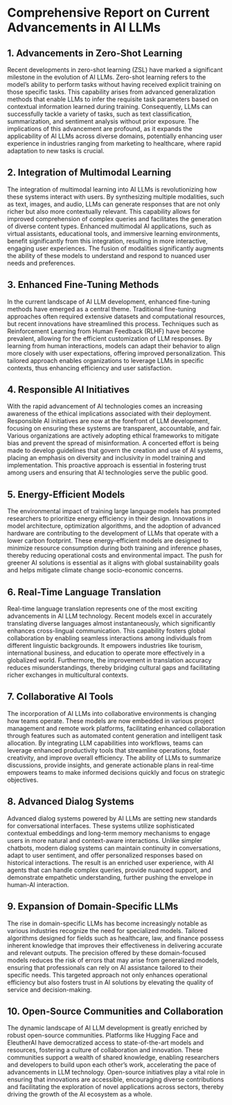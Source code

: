# Comprehensive Report on Current Advancements in AI LLMs

## 1. Advancements in Zero-Shot Learning
Recent developments in zero-shot learning (ZSL) have marked a significant milestone in the evolution of AI LLMs. Zero-shot learning refers to the model’s ability to perform tasks without having received explicit training on those specific tasks. This capability arises from advanced generalization methods that enable LLMs to infer the requisite task parameters based on contextual information learned during training. Consequently, LLMs can successfully tackle a variety of tasks, such as text classification, summarization, and sentiment analysis without prior exposure. The implications of this advancement are profound, as it expands the applicability of AI LLMs across diverse domains, potentially enhancing user experience in industries ranging from marketing to healthcare, where rapid adaptation to new tasks is crucial.

## 2. Integration of Multimodal Learning
The integration of multimodal learning into AI LLMs is revolutionizing how these systems interact with users. By synthesizing multiple modalities, such as text, images, and audio, LLMs can generate responses that are not only richer but also more contextually relevant. This capability allows for improved comprehension of complex queries and facilitates the generation of diverse content types. Enhanced multimodal AI applications, such as virtual assistants, educational tools, and immersive learning environments, benefit significantly from this integration, resulting in more interactive, engaging user experiences. The fusion of modalities significantly augments the ability of these models to understand and respond to nuanced user needs and preferences.

## 3. Enhanced Fine-Tuning Methods
In the current landscape of AI LLM development, enhanced fine-tuning methods have emerged as a central theme. Traditional fine-tuning approaches often required extensive datasets and computational resources, but recent innovations have streamlined this process. Techniques such as Reinforcement Learning from Human Feedback (RLHF) have become prevalent, allowing for the efficient customization of LLM responses. By learning from human interactions, models can adapt their behavior to align more closely with user expectations, offering improved personalization. This tailored approach enables organizations to leverage LLMs in specific contexts, thus enhancing efficiency and user satisfaction.

## 4. Responsible AI Initiatives
With the rapid advancement of AI technologies comes an increasing awareness of the ethical implications associated with their deployment. Responsible AI initiatives are now at the forefront of LLM development, focusing on ensuring these systems are transparent, accountable, and fair. Various organizations are actively adopting ethical frameworks to mitigate bias and prevent the spread of misinformation. A concerted effort is being made to develop guidelines that govern the creation and use of AI systems, placing an emphasis on diversity and inclusivity in model training and implementation. This proactive approach is essential in fostering trust among users and ensuring that AI technologies serve the public good.

## 5. Energy-Efficient Models
The environmental impact of training large language models has prompted researchers to prioritize energy efficiency in their design. Innovations in model architecture, optimization algorithms, and the adoption of advanced hardware are contributing to the development of LLMs that operate with a lower carbon footprint. These energy-efficient models are designed to minimize resource consumption during both training and inference phases, thereby reducing operational costs and environmental impact. The push for greener AI solutions is essential as it aligns with global sustainability goals and helps mitigate climate change socio-economic concerns.

## 6. Real-Time Language Translation
Real-time language translation represents one of the most exciting advancements in AI LLM technology. Recent models excel in accurately translating diverse languages almost instantaneously, which significantly enhances cross-lingual communication. This capability fosters global collaboration by enabling seamless interactions among individuals from different linguistic backgrounds. It empowers industries like tourism, international business, and education to operate more effectively in a globalized world. Furthermore, the improvement in translation accuracy reduces misunderstandings, thereby bridging cultural gaps and facilitating richer exchanges in multicultural contexts.

## 7. Collaborative AI Tools
The incorporation of AI LLMs into collaborative environments is changing how teams operate. These models are now embedded in various project management and remote work platforms, facilitating enhanced collaboration through features such as automated content generation and intelligent task allocation. By integrating LLM capabilities into workflows, teams can leverage enhanced productivity tools that streamline operations, foster creativity, and improve overall efficiency. The ability of LLMs to summarize discussions, provide insights, and generate actionable plans in real-time empowers teams to make informed decisions quickly and focus on strategic objectives.

## 8. Advanced Dialog Systems
Advanced dialog systems powered by AI LLMs are setting new standards for conversational interfaces. These systems utilize sophisticated contextual embeddings and long-term memory mechanisms to engage users in more natural and context-aware interactions. Unlike simpler chatbots, modern dialog systems can maintain continuity in conversations, adapt to user sentiment, and offer personalized responses based on historical interactions. The result is an enriched user experience, with AI agents that can handle complex queries, provide nuanced support, and demonstrate empathetic understanding, further pushing the envelope in human-AI interaction.

## 9. Expansion of Domain-Specific LLMs
The rise in domain-specific LLMs has become increasingly notable as various industries recognize the need for specialized models. Tailored algorithms designed for fields such as healthcare, law, and finance possess inherent knowledge that improves their effectiveness in delivering accurate and relevant outputs. The precision offered by these domain-focused models reduces the risk of errors that may arise from generalized models, ensuring that professionals can rely on AI assistance tailored to their specific needs. This targeted approach not only enhances operational efficiency but also fosters trust in AI solutions by elevating the quality of service and decision-making.

## 10. Open-Source Communities and Collaboration
The dynamic landscape of AI LLM development is greatly enriched by robust open-source communities. Platforms like Hugging Face and EleutherAI have democratized access to state-of-the-art models and resources, fostering a culture of collaboration and innovation. These communities support a wealth of shared knowledge, enabling researchers and developers to build upon each other’s work, accelerating the pace of advancements in LLM technology. Open-source initiatives play a vital role in ensuring that innovations are accessible, encouraging diverse contributions and facilitating the exploration of novel applications across sectors, thereby driving the growth of the AI ecosystem as a whole.